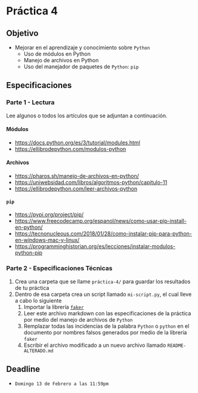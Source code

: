 # Práctica 4

## Objetivo

- Mejorar en el aprendizaje y conocimiento sobre `Python`
  - Uso de módulos en Python
  - Manejo de archivos en Python
  - Uso del manejador de paquetes de `Python`: `pip`

## Especificaciones

### Parte 1 - Lectura

Lee algunos o todos los artículos que se adjuntan a continuación.

#### Módulos

- <https://docs.python.org/es/3/tutorial/modules.html>
- <https://ellibrodepython.com/modulos-python>

#### Archivos

- <https://pharos.sh/manejo-de-archivos-en-python/>
- <https://uniwebsidad.com/libros/algoritmos-python/capitulo-11>
- <https://ellibrodepython.com/leer-archivos-python>

#### `pip`

- <https://pypi.org/project/pip/>
- <https://www.freecodecamp.org/espanol/news/como-usar-pip-install-en-python/>
- <https://tecnonucleous.com/2018/01/28/como-instalar-pip-para-python-en-windows-mac-y-linux/>
- <https://programminghistorian.org/es/lecciones/instalar-modulos-python-pip>

### Parte 2 - Especificaciones Técnicas

1. Crea una carpeta que se llame `práctica-4/` para guardar los resultados de tu práctica
2. Dentro de esa carpeta crea un script llamado `mi-script.py`, el cual lleve a cabo lo siguiente
   1. Importar la librería [`faker`](https://faker.readthedocs.io/en/master/)
   2. Leer este archivo markdown con las especificaciones de la práctica por medio del manejo de archivos de `Python`
   3. Remplazar todas las incidencias de la palabra `Python` o `python` en el documento por nombres falsos generados por medio de la librería `faker`
   4. Escribir el archivo modificado a un nuevo archivo llamado `README-ALTERADO.md`

## Deadline

- `Domingo 13 de Febrero a las 11:59pm`
